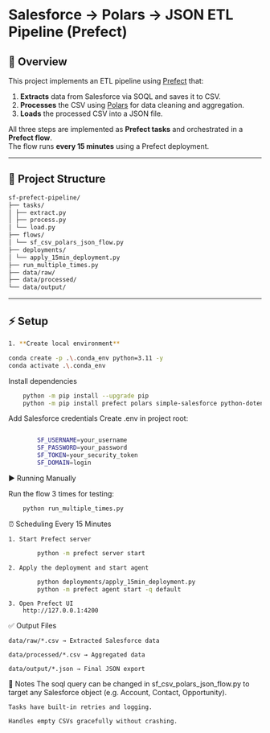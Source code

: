 # Salesforce → Polars → JSON ETL Pipeline (Prefect)

## 📌 Overview
This project implements an ETL pipeline using [Prefect](https://www.prefect.io/) that:
1. **Extracts** data from Salesforce via SOQL and saves it to CSV.
2. **Processes** the CSV using [Polars](https://pola.rs/) for data cleaning and aggregation.
3. **Loads** the processed CSV into a JSON file.

All three steps are implemented as **Prefect tasks** and orchestrated in a **Prefect flow**.  
The flow runs **every 15 minutes** using a Prefect deployment.

---

## 🧩 Project Structure
```bash
sf-prefect-pipeline/
├── tasks/
│ ├── extract.py
│ ├── process.py
│ └── load.py
├── flows/
│ └── sf_csv_polars_json_flow.py
├── deployments/
│ └── apply_15min_deployment.py
├── run_multiple_times.py
├── data/raw/
├── data/processed/
└── data/output/
```

---

## ⚡ Setup
```bash
1. **Create local environment**

conda create -p .\.conda_env python=3.11 -y
conda activate .\.conda_env
```

Install dependencies
```bash
    python -m pip install --upgrade pip
    python -m pip install prefect polars simple-salesforce python-dotenv pyarrow pandas numpy
```

Add Salesforce credentials
    Create .env in project root:
```bash

        SF_USERNAME=your_username
        SF_PASSWORD=your_password
        SF_TOKEN=your_security_token
        SF_DOMAIN=login
```

▶️ Running Manually


Run the flow 3 times for testing:
```bash
    python run_multiple_times.py
```

⏰ Scheduling Every 15 Minutes

    1. Start Prefect server
```bash
        python -m prefect server start
```
    2. Apply the deployment and start agent
```bash
        python deployments/apply_15min_deployment.py
        python -m prefect agent start -q default
```

    3. Open Prefect UI
        http://127.0.0.1:4200

✅ Output Files

    data/raw/*.csv → Extracted Salesforce data

    data/processed/*.csv → Aggregated data

    data/output/*.json → Final JSON export

📌 Notes
    The soql query can be changed in sf_csv_polars_json_flow.py to target any Salesforce object (e.g. Account, Contact, Opportunity).

    Tasks have built-in retries and logging.

    Handles empty CSVs gracefully without crashing.